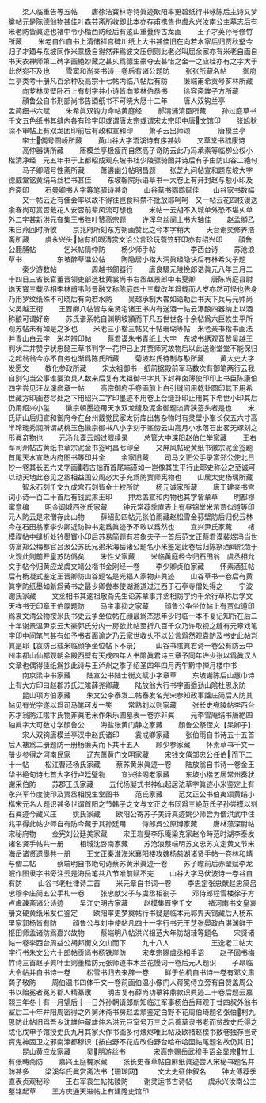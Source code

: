 <!-- { "loadSidebar": true } -->
　　梁人临重告等五帖　　唐徐浩寳林寺诗眞迹欧阳率更碧纸行书咏陈后主诗又梦奠帖元是陈德翁物甚佳叶森芸斋所收即此本亦存甫携售也虞永兴汝南公主墓志后有米老防皆眞迹也褚中令小楷西防经后有逺山重叠传古龙画
　　王子才英孙号修竹所藏
　　米老自作自书上清储祥宫碑川纸上大书甚佳旧在向若水家后归贾秋壑今归子才廼与东坡同作米意极自得然非爲彼文压倒则此老必叫屈余家亦有米老自画自书天衣禅师第二碑字画絶妙藏之甚乆爲德生豪夺去甚惜之金一之应桂亦有之字大于此然宛不及也
　　雪窦和尚亲书诗一卷后有诸公题防
　　张张所藏名帖
　　御府兰亭类考十册凡百余种及高宗十七帖内临八帖后有防
　　廉端甫希贡号芗林所藏
　　向芗林灵壁卧石上有刻字并小诗皆向芗林伯恭书
　　徐容斋竢子方所藏
　　顔鲁公自书刑部尚书告廼纸书不可晓大厯十二年
　　唐人双钩兰亭　　　　孟简细书六赋
　　朱希眞双钩力命帖黄庭经
　　郝清浦清臣所藏
　　孙过庭草书千文五色纸书其缝内各有珍字印或谓唐太宗或谓宋太宗印中唐文馆印
　　张旭秋深不审帖上有双龙团印前后有政和宣和印
　　萧子云出师颂　　　　唐模兰亭
　　李士倜号圆峤所藏
　　黄山谷大字浯溪诗有序甚妙
　　又草堂书嵇康诗
　　高仲器铸所藏
　　唐模兰亭极瘦而自然高子竒防云此乃冯承素等临栁公权小楷清净经　元五年书于上都昭成观东坡书杜少陵骠骑图并诗后有子由防山谷二絶句
　　马子卿昭号性斋所藏
　　萧遘幽分帖明昌题　　张芝九问帖宣和题东坡大字德威堂铭黄绢乌丝栏书甚佳
　　东坡翰院乐语草书一大卷上有开封赵与懃小印及齐斋印
　　石曼卿书大字筹笔驿诗甚竒
　　山谷草书鹦鹉赋佳　　山谷家书数幅
　　又一帖云近有佳会率以故不得往岂食料禁不批放耶呵呵　又一帖云花四枝谩送余春尚可赏否戴花人安否前辈风流可想也
　　米帖一云胡不入城单外恐不堪乆单外二字甚新洪元眘集王书胜叶赞高宗题
　　许浑乌丝阑上书大轴佳
　　赵孟頫乙未自燕回时所收
　　京兆府所刻东方朔画赞比之今本字稍大
　　天台谢奕修养浩斋所藏
　　虞永兴头帖有机暇清赏文洽公言珍玩蓑笠轩印亦有绍兴印
　　顔鲁公鹿脯帖　　　　乞米帖倩仲防
　　杨少师手帖　　　　　李西台诗
　　苏沧浪草书　　　　　东坡醉草温公帖
　　陶隐居小楷大洞眞经隐诀后有林希父子题
　　秦少游数帖　　　　　周越书劒器行
　　唐良騵元陵挽郎诰眞元八年三月二十四日三省长官董晋领吏部选杜黄裳尚书右丞赵景郎中韦夏卿
　　唐陈尚庭县尉诰天寳三载丞相李林甫韦陟景融又称陈庭四十三载改年爲载而人岁亦然可怪也告身乃用罗纹纸殊不可晓后有向若水防
　　吴越承制大畧如诰勅后书天下兵马元帅尚父吴越王衔
　　王晋卿八帖皆与亲贤宅诸王书内有送酒一帖云瀑酿四器纳上以酒称酿可谓好竒
　　苏氏谱系帖自渊明坡頴而下凡五世世各十余帖爲六巨帙生平所观苏帖未有如是之多也
　　米老三小楷三帖又十帖珊瑚等帖　米老亲书楷书画法并青山白云字　米老辨印帖
　　蔡君谟朱书青纸上大字　东坡书绣观音赞吴越王判状二并赞宁状忠懿王草书判字一花押已上并贾师宪故物后以此送谢堂堂不能保归之起翁翁今亦不自务也渐爲陈氏所藏
　　菊坡赵氏待制与懃所藏
　　黄太史大字发愿文
　　教化参政所藏
　　宋太祖御书一纸前据殿前军马数次有御笔两行云我自别勾当公事谁要汝具人数来后复有太祖御书字其下封禅卤簿使印印上书臣陈康伯四字尝见汪龙溪彦章一帖
　　高宗御府手卷画前上白引缝间用乾卦圆印其下用希世藏方印画卷尽处之下用绍兴二字印墨迹不用卷上合缝卦印止用其下希世小印其后仍用绍兴小玺
　　徽宗朝墨迹用天水双龙缝及泥金御题淡青狭签头者是也
　　米氏研山后归宣和御府今在台州戴觉民家太衍库出售杂物时有灵壁小峯长仅五六寸高半玲珑秀润所谓胡桃玉色徽宗御书八小字刻于峯傍云山高月小水落石出畧无琢刻之形眞竒物也
　　元汤允谟云烟过眼续录
　　总管大中滦阳赵伯仁举家藏
　　王右军司州帖古黄纸书章宗泥金书签明昌七印全
　　又屏风帖硬黄纸书徽宗泥金签题首尾天水宣政内府图书等印并全
　　余家旧藏
　　司马文正公手录富郑公使北日抄一卷其长五六丈字画若古拙而首尾端谨如一岂像其生平行止耶史称公之至诚可以动天地此卷见之丞相益国公周必大子充爲防贾师宪物也
　　山居太史杨瑀所藏
　　智永石刻千文九成宫石刻皆金士权所防
　　杨元诚家所藏
　　唐王建亲书宫词小诗一百二十首后有钱武肃王印
　　押龙盖宣和内物也其字皆章草
　　明都穆寓意编
　　明金阊城西张氏家藏
　　钟元常荐季直表上有昼锦堂米芾贾似道等印元人防云是宋僧存此山物
　　薛绍彭四帖元张伯雨藏赵松雪金荪壁防后归倪云林今在石田翁家李少卿近防钟书定爲眞迹予不敢以爲然也
　　宜兴尹氏家藏
　　禇模禊帖中缝折处钤墨寳小印后苏易简题有若象夫子一首后范文正蔡君谟裴煜冯当世防富郑公梅都官吕汲公苏氏兄弟米海岳诸公题名小米鉴定此卷后归陈祭酒缉熙燬于火观此则前开皇苏防僞矣
　　朱性父家藏
　　米临黄庭经今归石田翁　虞丞相允文手帖今归黄应龙虞文靖公楷书金刚经一卷
　　李少卿贞伯家藏
　　怀素酒狂帖后有杨凝式鉴定王晋卿防山谷题名是光福人家物非眞迹
　　山谷草书一卷后有黄眞字防纸墨如新爲黄书之最少卿尝奉使湖湘道过江西于石亭寺僧处得之
　　宁波谢氏家藏
　　文丞相书其逺祖敬斋先生论苏章事并丞相防字约千余行草称后学文天祥书无印章王伯厚题防
　　马主事抑之家藏
　　顔鲁公争坐位帖上有贾似道印爲袁文清公物按米氏书史云争坐位帖在顔最爲杰思年少时临一本不复记知所在后二十年谢景温尹京云大豪郭氏分内一房欲此帖至折八百千众乃许取视之缝有元章戏笔字印中间笔气甚有如予书者面谕之乃云家世收乆不以公言爲然观袁防及书史此帖岂眞是耶【袁防已载米临顔争坐位帖下不录】
　　山谷书隂眞君诗一卷公有防云中州丰都山仙都观朝金殿西壁有天成四年人书隂眞君诗三章予同年许少张以爲眞汉人文章也偶得佳纸爲抄此诗与王泸州之季子绍圣四年四月丙午黔中禅月楼中书
　　南京梁中书家藏
　　陆宣公书陆士衡文赋小字章草
　　东坡谢陈后山惠巾诗上有大方印曰赵郡苏氏江隂薛尧卿藏
　　陆放翁大行书字画遒劲山隂杜思永防
　　昆山项方伯家藏
　　朱文公李泰发二帖泰发名光宋参知政事諡庄简后人防其帖见有光字遂以爲司马笔可发一笑
　　常熟刘以则家藏
　　张长史宛陵帖李西台苏才翁防江隂卞氏物非眞老米作朱乐圃墓表一卷亦非眞
　　元李雪庵绢书唐絶四轴眞字大可数寸学顔鲁公
　　海盐张黄门静之家藏
　　顔鲁公祭侄文【杲卿子】
　　宋人双钩唐模兰亭汉中赵氏诸印
　　袁戒卿家藏
　　张伯雨自书诗五十五首后人裱爲二册题防一册杨廉夫而下共十五人
　　顾少参家藏
　　怀素草书千文一册少参得之河南民家
　　辽东萧黄门文明家藏
　　宋钱文僖邹忠公任伯而下二十一帖
　　松江曹泾杨氏家藏
　　蔡苏黄米眞迹一卷　　陆放翁自书诗一卷金王华书絶句诗七首大字行卢廷璧物
　　宜兴徐阁老家藏
　　东坡小楷乞居常州奏状谢采伯防
　　苏郡王氏家藏
　　五代杨凝式书神仙起居法草字眞迹小米鉴定上有永兴军节度使印及贾丞相悦生堂图书
　　范氏家藏
　　范文正公书伯夷颂黄绢小楷宋元名人题识甚多世谓首阳之节韩子之文与文正之书同爲三絶范氏子孙尝摸以刻石眞迹今藏义庄
　　姚氏家藏
　　欧阳公寄苏子美诗真迹姚少师尝为僧洪武中住兆平得此帖少师自有防今藏于其孙廷用
　　侍郎呉公原博家藏
　　唐林藻深尉帖宋秘府物
　　佥宪刘公廷美家藏
　　宋王岩叟李乐庵梁克家赵令畤范时湖李泰发诸名贤手帖共一册
　　相城沈啓南家藏
　　苏沧浪蔡端明苏文忠苏文定黄文节米海岳诸贤遗墨共一册
　　王文正秦淮海米襄阳楼攻媿杨慈湖诸贤手帖一卷林和靖与僧二帖　　　蔡端明自书絶句诗蔡苏黄米眞迹一卷
　　苏子瞻前后赤壁赋李龙眠作图隶字书旁注云是海岳笔共八节唯前赋不完
　　山谷大字马伏波诗一卷谷自有防
　　山谷书老杜律诗二首
　　米元章自书词一卷
　　李忠定张忠献赵忠简吕忠穆李庄简五公手札一卷
　　张忠献父子与虞丞相劄子
　　邓侍郎程雪楼徐子方卢虞疎斋诸公诗迹
　　吴江史明古家藏
　　赵模集晋字千文
　　禇河南书文皇哀册文硬黄纸米友仁鉴定
　　欧阳率更梦奠帖行书疑是临本元郭畀天锡藏后入杨东里家郭杨皆有防
　　顔鲁公与刘中使帖凡四十一字行书元王芝张晏政白湛渊鲜于枢田师孟诸防爲嘉兴故物
　　蔡端明八帖洪兴祖范大年防胡珪等题名
　　宋贤诸帖一卷李西台周益公胡邦衡文文山而下
　　九十八人　　　　　　王逸老二帖大字行书朱文公六十郎帖贡尚书杨铁崖防
　　宋孝宗赐虞丞相手诏
　　赵子固书梅竹诗三首赵子眞叶士则董楷防元张师道书木兰花慢词一卷后元人题识
　　子昻临大令帖并自书诗一卷
　　松雪书归去来辞一卷
　　鲜于伯机自书诗一卷有邓文肃龚子敬防
　　周伯温书四体千文一卷前画伯温小像门人蒋冕侍立旁有自赞盖周公书以贻冕者冕苏郡人精篆隶
　　明古复有薛尚功摹钟鼎款识眞迹二十卷后题云嘉熙三年冬十有一月望后十一日外孙朝请郎新知临江军事杨伯岳拜观于廿四叔外翁书室后二十年弁阳周密得之外舅沐斋书房赵孟頫鉴定白野不花周伯琦题名张伯柯九思防此帖旧爲吾乡沈雄仲藏雄仲名洪元巨室号万三之后善草隶书老而贫故史氏得之成化戊申予馆授史氏九月其家火作书画多付煨烬唯此帖及欧禇赵模书数卷独存岂竒寳鬼神固卫之邪南濠都穆识【按白野不花应改伯野台哈布哈因帖尾题名故仍其旧】
　　昆山黄应龙家藏
　　吴朋游丝书　　　　宋高宗赐岳武穆手诏金显宗竹上有张畴斋防
　　嘉兴王庭槐家藏
　　张长史春草帖白麻纸眞迹尝入宋秘书题名并防甚多
　　梁溪华氏眞赏斋法书【珊瑚网】
　　文太史征仲叙名
　　钟太傅荐季直表贞观秘珍
　　王右军袁生帖祐陵防
　　谢灵运书古诗帖
　　虞永兴汝南公主墓铭起草
　　王方庆通天进帖上有建隆史馆印
